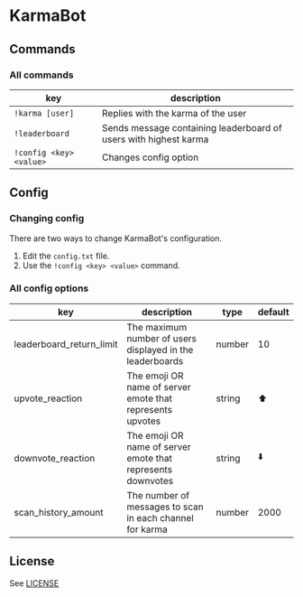 # KarmaBot

## Commands

### All commands

| key                     | description                                                      |
|-------------------------|------------------------------------------------------------------|
| `!karma [user]`         | Replies with the karma of the user                               |
| `!leaderboard`          | Sends message containing leaderboard of users with highest karma |
| `!config <key> <value>` | Changes config option                                            |


## Config

### Changing config

There are two ways to change KarmaBot's configuration. 

1. Edit the `config.txt` file.
2. Use the `!config <key> <value>` command.

### All config options

| key                      | description                                                 | type   | default |
|--------------------------|-------------------------------------------------------------|--------|---------|
| leaderboard_return_limit | The maximum number of users displayed in the leaderboards   | number | 10      |
| upvote_reaction          | The emoji OR name of server emote that represents upvotes   | string | ⬆️      |
| downvote_reaction        | The emoji OR name of server emote that represents downvotes | string | ⬇️      | 
| scan_history_amount      | The number of messages to scan in each channel for karma    | number | 2000    |

## License

See [LICENSE](https://github.com/bqrichards/KarmaBot/blob/main/LICENSE)
